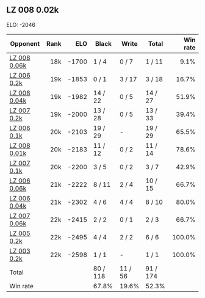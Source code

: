 ## LZ 008 0.02k ##

ELO: -2046

Opponent | Rank | ELO | Black | Write | Total | Win rate
---------|-----:|----:|-------|-------|-------|-------:
[LZ 008 0.06k](LZ%20008%200.06k.md) | 18k | -1700 | 1 / 4 | 0 / 7 | 1 / 11 | 9.1%
[LZ 006 0.2k](LZ%20006%200.2k.md) | 19k | -1853 | 0 / 1 | 3 / 17 | 3 / 18 | 16.7%
[LZ 008 0.04k](LZ%20008%200.04k.md) | 19k | -1982 | 14 / 22 | 0 / 5 | 14 / 27 | 51.9%
[LZ 007 0.2k](LZ%20007%200.2k.md) | 19k | -2000 | 13 / 28 | 0 / 5 | 13 / 33 | 39.4%
[LZ 006 0.1k](LZ%20006%200.1k.md) | 20k | -2103 | 19 / 29 | - | 19 / 29 | 65.5%
[LZ 008 0.01k](LZ%20008%200.01k.md) | 20k | -2183 | 11 / 12 | 0 / 2 | 11 / 14 | 78.6%
[LZ 007 0.1k](LZ%20007%200.1k.md) | 20k | -2200 | 3 / 5 | 0 / 2 | 3 / 7 | 42.9%
[LZ 006 0.06k](LZ%20006%200.06k.md) | 21k | -2222 | 8 / 11 | 2 / 4 | 10 / 15 | 66.7%
[LZ 006 0.04k](LZ%20006%200.04k.md) | 21k | -2302 | 4 / 6 | 4 / 4 | 8 / 10 | 80.0%
[LZ 007 0.06k](LZ%20007%200.06k.md) | 22k | -2415 | 2 / 2 | 0 / 1 | 2 / 3 | 66.7%
[LZ 005 0.2k](LZ%20005%200.2k.md) | 22k | -2495 | 4 / 4 | 2 / 2 | 6 / 6 | 100.0%
[LZ 003 0.2k](LZ%20003%200.2k.md) | 22k | -2598 | 1 / 1 | - | 1 / 1 | 100.0%
Total | | | 80 / 118 | 11 / 56 | 91 / 174 | 
Win rate| | | 67.8% | 19.6% | 52.3% | 
